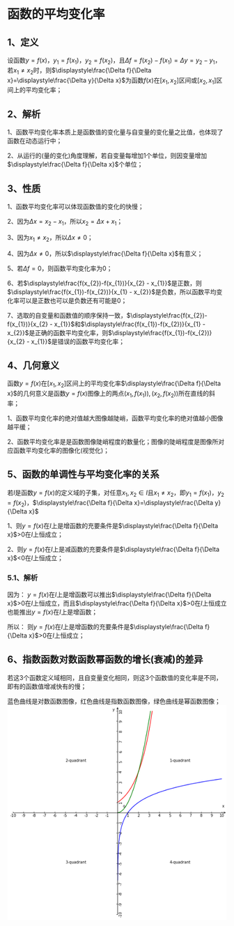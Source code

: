 # 函数的平均变化率
## 1、定义
设函数$y=f(x)，y_{1}=f(x_{1})，y_{2}=f(x_{2})$，且$\Delta f= f(x_{2})-f(x_{1})=\Delta y=y_{2}-y_{1}$，若$x_{1}\ne x_{2}$时，则$\displaystyle\frac{\Delta f}{\Delta x}=\displaystyle\frac{\Delta y}{\Delta x}$为函数$f(x)$在$[x_{1},x_{2}]$区间或$[x_{2},x_{1}]$区间上的平均变化率；

## 2、解析
1、函数平均变化率本质上是函数值的变化量与自变量的变化量之比值，也体现了函数在动态运行中；

2、从运行的(量的变化)角度理解，若自变量每增加1个单位，则因变量增加$\displaystyle\frac{\Delta f}{\Delta x}$个单位；

## 3、性质
1、函数平均变化率可以体现函数值的变化的快慢；

2、因为$\Delta x=x_{2}-x_{1}$，所以$x_{2}=\Delta x+x_{1}$；

3、因为$x_{1}\ne x_{2}$，所以$\Delta x\ne0$；

4、因为$\Delta x\ne0$，所以$\displaystyle\frac{\Delta f}{\Delta x}$有意义；

5、若$\Delta f=0$，则函数平均变化率为0；

6、若$\displaystyle\frac{f(x_{2})-f(x_{1})}{x_{2} - x_{1}}$是正数，则$\displaystyle\frac{f(x_{1})-f(x_{2})}{x_{1} - x_{2}}$是负数，所以函数平均变化率可以是正数也可以是负数还有可能是0；

7、选取的自变量和函数值的顺序保持一致，$\displaystyle\frac{f(x_{2})-f(x_{1})}{x_{2} - x_{1}}$和$\displaystyle\frac{f(x_{1})-f(x_{2})}{x_{1} - x_{2}}$是正确的函数平均变化率，则$\displaystyle\frac{f(x_{1})-f(x_{2})}{x_{2} - x_{1}}$是错误的函数平均变化率；

## 4、几何意义
函数$y=f(x)$在$[x_{1},x_{2}]$区间上的平均变化率$\displaystyle\frac{\Delta f}{\Delta x}$的几何意义是函数$y=f(x)$图像上的两点$(x_{1},f(x_{1})),(x_{2},f(x_{2}))$所在直线的斜率；

1、函数平均变化率的绝对值越大图像越陡峭，函数平均变化率的绝对值越小图像越平缓；

2、函数平均变化率是是函数图像陡峭程度的数量化；图像的陡峭程度是图像所对应函数平均变化率的图像化(视觉化)；

## 5、函数的单调性与平均变化率的关系
若$I$是函数$y=f(x)$的定义域的子集，对任意$x_{1},x_{2} \in I$且$x_{1}\ne x_{2}$，即$y_{1}=f(x_{1})，y_{2}=f(x_{2})$，$\displaystyle\frac{\Delta f}{\Delta x}=\displaystyle\frac{\Delta y}{\Delta x}$

1、则$y=f(x)$在$I$上是增函数的充要条件是$\displaystyle\frac{\Delta f}{\Delta x}$>0在$I$上恒成立；

2、则$y=f(x)$在$I$上是减函数的充要条件是$\displaystyle\frac{\Delta f}{\Delta x}$<0在$I$上恒成立；

### 5.1、解析
因为：
$y=f(x)$在$I$上是增函数可以推出$\displaystyle\frac{\Delta f}{\Delta x}$>0在$I$上恒成立，而且$\displaystyle\frac{\Delta f}{\Delta x}$>0在$I$上恒成立也能推出$y=f(x)$在$I$上是增函数；

所以：
则$y=f(x)$在$I$上是增函数的充要条件是$\displaystyle\frac{\Delta f}{\Delta x}$>0在$I$上恒成立；

## 6、指数函数对数函数幂函数的增长(衰减)的差异
若这3个函数定义域相同，且自变量变化相同，则这3个函数值的变化率是不同，即有的函数值增减快有的慢；

蓝色曲线是对数函数图像，红色曲线是指数函数图像，绿色曲线是幂函数图像；
![](../images/函数增长差异01.png)
